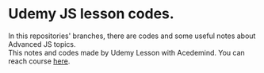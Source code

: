 # Udemy JS lesson codes.
In this repositories' branches, there are codes and some useful notes about Advanced JS topics.  
This notes and codes made by Udemy Lesson with Acedemind. You can reach course [here](https://www.udemy.com/course/javascript-the-complete-guide-2020-beginner-advanced/).
